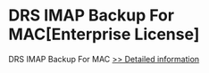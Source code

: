# DRS IMAP Backup For MAC[Enterprise License]
DRS IMAP Backup For MAC
[>> Detailed information](https://secure.shareit.com/shareit/product.html?productid=301004915&affiliateid=200057808)